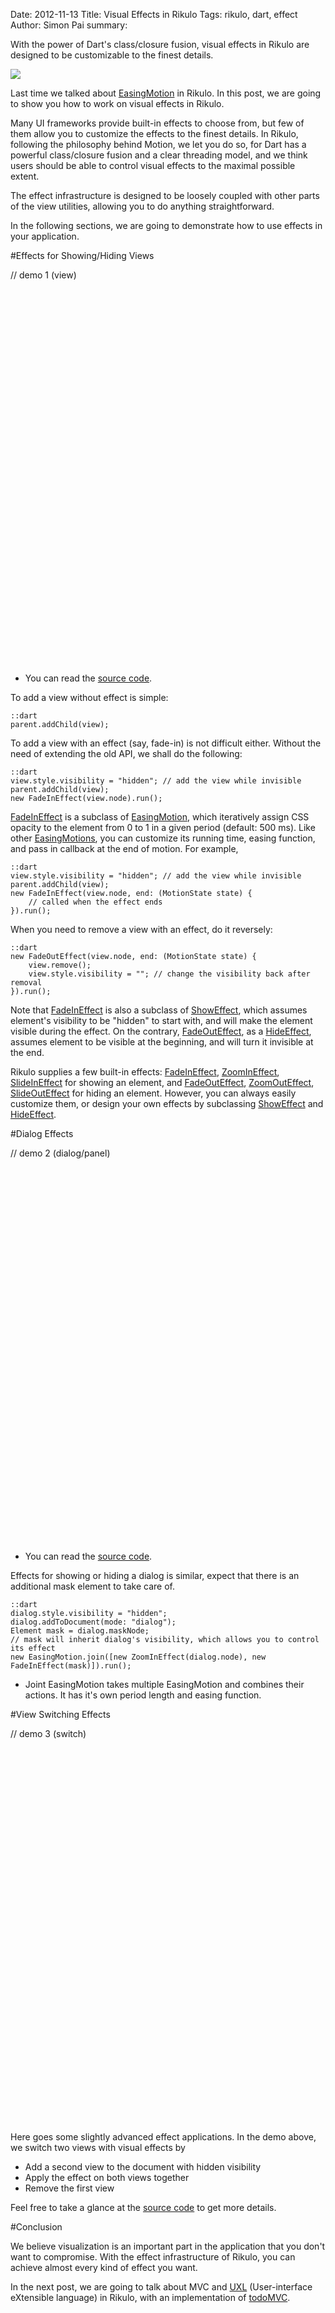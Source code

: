 Date: 2012-11-13
Title: Visual Effects in Rikulo
Tags: rikulo, dart, effect
Author: Simon Pai
summary: <p>With the power of Dart's class/closure fusion, visual effects in Rikulo are designed to be customizable to the finest details.</p><img src="http://static.rikulo.org/blogs/tutorial/effect/effect-sample.png" class="center-blog-image" />

<p>
<link rel="stylesheet" type="text/css" href="http://static.rikulo.org/blogs/tutorial/effect/view.css" />
<link rel="stylesheet" type="text/css" href="http://static.rikulo.org/blogs/tutorial/effect/effect-demo.css" />
</p>

Last time we talked about [EasingMotion](http://blog.rikulo.org/posts/2012/Oct/Tutorial/easing-function-in-rikulo/) in Rikulo. In this post, we are going to show you how to work on visual effects in Rikulo.

Many UI frameworks provide built-in effects to choose from, but few of them allow you to customize the effects to the finest details. In Rikulo, following the philosophy behind Motion, we let you do so, for Dart has a powerful class/closure fusion and a clear threading model, and we think users should be able to control visual effects to the maximal possible extent.

The effect infrastructure is designed to be loosely coupled with other parts of the view utilities, allowing you to do anything straightforward.

In the following sections, we are going to demonstrate how to use effects in your application.



#Effects for Showing/Hiding Views

// demo 1 (view)
<p>
<div id="v-main-view" class="center-blog-image" style="width:600px;height:600px"></div>
<script type="application/dart" src="http://static.rikulo.org/blogs/tutorial/effect/ViewEffectDemo2.dart"></script>
</p>

* You can read the [source code](http://github.com/rikulo/rikulo/blob/master/example/effect/ViewEffectDemo2.dart).

To add a view without effect is simple:

	::dart
	parent.addChild(view);

To add a view with an effect (say, fade-in) is not difficult either. Without the need of extending the old API, we shall do the following:

	::dart
	view.style.visibility = "hidden"; // add the view while invisible
	parent.addChild(view);
	new FadeInEffect(view.node).run();
	
[FadeInEffect](http://github.com/rikulo/rikulo/blob/master/lib/src/effect/Effect.dart) is a subclass of [EasingMotion](http://github.com/rikulo/rikulo/blob/master/lib/src/effect/EasingMotion.dart), which iteratively assign CSS opacity to the element from 0 to 1 in a given period (default: 500 ms). Like other [EasingMotions](http://github.com/rikulo/rikulo/blob/master/lib/src/effect/EasingMotion.dart), you can customize its running time, easing function, and pass in callback at the end of motion. For example,

	::dart
	view.style.visibility = "hidden"; // add the view while invisible
	parent.addChild(view);
	new FadeInEffect(view.node, end: (MotionState state) {
		// called when the effect ends
	}).run();

When you need to remove a view with an effect, do it reversely:

	::dart
	new FadeOutEffect(view.node, end: (MotionState state) {
		view.remove();
		view.style.visibility = ""; // change the visibility back after removal
    }).run();

Note that [FadeInEffect](http://github.com/rikulo/rikulo/blob/master/lib/src/effect/Effect.dart) is also a subclass of [ShowEffect](http://github.com/rikulo/rikulo/blob/master/lib/src/effect/Effect.dart), which assumes element's visibility to be "hidden" to start with, and will make the element visible during the effect. On the contrary, [FadeOutEffect](http://github.com/rikulo/rikulo/blob/master/lib/src/effect/Effect.dart), as a [HideEffect](http://github.com/rikulo/rikulo/blob/master/lib/src/effect/Effect.dart), assumes element to be visible at the beginning, and will turn it invisible at the end.

Rikulo supplies a few built-in effects: [FadeInEffect](http://github.com/rikulo/rikulo/blob/master/lib/src/effect/Effect.dart), [ZoomInEffect](http://github.com/rikulo/rikulo/blob/master/lib/src/effect/Effect.dart), [SlideInEffect](http://github.com/rikulo/rikulo/blob/master/lib/src/effect/SlideEffect.dart) for showing an element, and [FadeOutEffect](http://github.com/rikulo/rikulo/blob/master/lib/src/effect/Effect.dart), [ZoomOutEffect](http://github.com/rikulo/rikulo/blob/master/lib/src/effect/Effect.dart), [SlideOutEffect](http://github.com/rikulo/rikulo/blob/master/lib/src/effect/SlideEffect.dart) for hiding an element. However, you can always easily customize them, or design your own effects by subclassing [ShowEffect](http://github.com/rikulo/rikulo/blob/master/lib/src/effect/Effect.dart) and [HideEffect](http://github.com/rikulo/rikulo/blob/master/lib/src/effect/Effect.dart).



#Dialog Effects

// demo 2 (dialog/panel)
<p>
<div id="v-main-panel" class="center-blog-image" style="width:600px;height:600px"></div>
<script type="application/dart" src="http://static.rikulo.org/blogs/tutorial/effect/PanelEffectDemo.dart"></script>
</p>

* You can read the [source code](http://github.com/rikulo/rikulo/blob/master/example/effect/PanelEffectDemo.dart).

Effects for showing or hiding a dialog is similar, expect that there is an additional mask element to take care of.

	::dart
	dialog.style.visibility = "hidden";
	dialog.addToDocument(mode: "dialog");
	Element mask = dialog.maskNode; 
	// mask will inherit dialog's visibility, which allows you to control its effect
	new EasingMotion.join([new ZoomInEffect(dialog.node), new FadeInEffect(mask)]).run();

* Joint EasingMotion takes multiple EasingMotion and combines their actions. It has it's own period length and easing function.



#View Switching Effects

// demo 3 (switch)
<p>
<div id="v-main-switch" class="center-blog-image" style="width:600px;height:600px;overflow:hidden"></div>
<script type="application/dart" src="http://static.rikulo.org/blogs/tutorial/effect/SwitchViewEffectDemo2.dart"></script>
</p>

Here goes some slightly advanced effect applications. In the demo above, we switch two views with visual effects by 

* Add a second view to the document with hidden visibility
* Apply the effect on both views together
* Remove the first view

Feel free to take a glance at the [source code](http://github.com/rikulo/rikulo/blob/master/example/effect/SwitchViewEffectDemo2.dart) to get more details.

<p>
<script src="http://static.rikulo.org/blogs/tutorial/effect/dart.js"></script>
</p>



#Conclusion

We believe visualization is an important part in the application that you don't want to compromise. With the effect infrastructure of Rikulo, you can achieve almost every kind of effect you want. 

In the next post, we are going to talk about MVC and [UXL](http://docs.rikulo.org/rikulo/latest/UXL/Fundamentals/UXL_Overview.html) (User-interface eXtensible language) in Rikulo, with an implementation of [todoMVC](http://github.com/addyosmani/todomvc).


